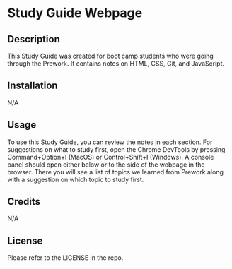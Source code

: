 # Study Guide Webpage

## Description
This Study Guide was created for boot camp students who were going through the Prework. It contains notes on HTML, CSS, Git, and JavaScript. 

## Installation
N/A

## Usage
To use this Study Guide, you can review the notes in each section. For suggestions on what to study first, open the Chrome DevTools by pressing Command+Option+I (MacOS) or Control+Shift+I (Windows). A console panel should open either below or to the side of the webpage in the browser. There you will see a list of topics we learned from Prework along with a suggestion on which topic to study first. 

## Credits
N/A

## License
Please refer to the LICENSE in the repo. 